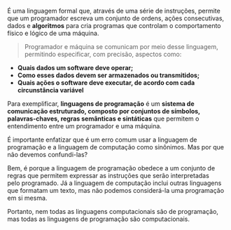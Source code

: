 É uma linguagem formal que, através de uma série de instruções, permite que um programador escreva um conjunto de ordens, ações consecutivas, dados e **algoritmos** para cria programas que controlam o comportamento físico e lógico de uma máquina.

> Programador e máquina se comunicam por meio desse linguagem, permitindo especificar, com precisão, aspectos como:

- **Quais dados um software deve operar;**
- **Como esses dados devem ser armazenados ou transmitidos;**
- **Quais ações o software deve executar, de acordo com cada circunstância variável**

Para exemplificar, **linguagens de programação** é um **sistema de comunicação estruturado, composto por conjuntos de símbolos, palavras-chaves, regras semânticas e sintáticas** que permitem o entendimento entre um programador e uma máquina.

É importante enfatizar que é um erro comum usar a linguagem de programação e a linguagem de computação como sinônimos. Mas por que não devemos confundi-las?

Bem, é porque a linguagem de programação obedece a um conjunto de regras que permitem expressar as instruções que serão interpretadas pelo programado. Já a linguagem de computação inclui outras linguagens que formatam um texto, mas não podemos considerá-la uma programação em si mesma.

Portanto, nem todas as linguagens computacionais são de programação, mas todas as linguagens de programação são computacionais.



